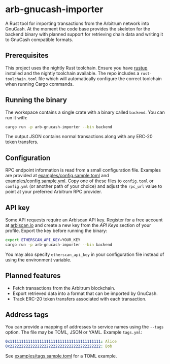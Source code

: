 # arb-gnucash-importer

A Rust tool for importing transactions from the Arbitrum network into GnuCash. At the moment the code base provides the skeleton for the backend binary with planned support for retrieving chain data and writing it to GnuCash compatible formats.

## Prerequisites

This project uses the nightly Rust toolchain. Ensure you have [rustup](https://rustup.rs/) installed and the nightly toolchain available. The repo includes a `rust-toolchain.toml` file which will automatically configure the correct toolchain when running Cargo commands.

## Running the binary

The workspace contains a single crate with a binary called `backend`. You can run it with:

```bash
cargo run -p arb-gnucash-importer --bin backend
```

The output JSON contains normal transactions along with any ERC-20 token transfers.

## Configuration

RPC endpoint information is read from a small configuration file. Examples are
provided at [examples/config.sample.toml](examples/config.sample.toml) and
[examples/config.sample.yml](examples/config.sample.yml). Copy one of these
files to `config.toml` or `config.yml` (or another path of your choice) and
adjust the `rpc_url` value to point at your preferred Arbitrum RPC provider.

## API key

Some API requests require an Arbiscan API key. Register for a free account at
[arbiscan.io](https://arbiscan.io) and create a new key from the *API Keys*
section of your profile. Export the key before running the binary:

```bash
export ETHERSCAN_API_KEY=YOUR_KEY
cargo run -p arb-gnucash-importer --bin backend
```

You may also specify `etherscan_api_key` in your configuration file instead of
using the environment variable.

## Planned features

- Fetch transactions from the Arbitrum blockchain.
- Export retrieved data into a format that can be imported by GnuCash.
- Track ERC-20 token transfers associated with each transaction.

## Address tags

You can provide a mapping of addresses to service names using the `--tags` option. The file may be TOML, JSON or YAML. Example `tags.yml`:

```yaml
0x1111111111111111111111111111111111111111: Alice
0x2222222222222222222222222222222222222222: Bob
```
See [examples/tags.sample.toml](examples/tags.sample.toml) for a TOML example.
